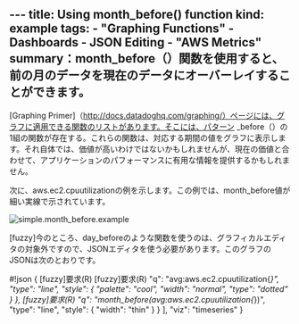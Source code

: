 --- title: Using month_before() function kind: example tags:  - "Graphing Functions"  - Dashboards  - JSON Editing  - "AWS Metrics"
summary：month_before（）関数を使用すると、前の月のデータを現在のデータにオーバーレイすることができます。
---
[Graphing Primer]（http://docs.datadoghq.com/graphing/）ページには、グラフに適用できる関数のリストがあります。そこには、パターン<timeperiod> _before（）の1組の関数が存在する。これらの関数は、対応する期間の値をグラフに表示します。それ自体では、価値が高いわけではないかもしれませんが、現在の価値と合わせて、アプリケーションのパフォーマンスに有用な情報を提供するかもしれません。 

次に、aws.ec2.cpuutilizationの例を示します。この例では、month_before値が細い実線で示されています。 

![simple.month_before.example](/static/images/simple_month_before_example.png)

[fuzzy]今のところ、day_beforeのような関数を使うのは、グラフィカルエディタの対象外ですので、JSONエディタを使う必要があります。このグラフのJSONは次のとおりです。


#!json
{
  [fuzzy]要求(R)
    [fuzzy]要求(R)
      "q": "avg:aws.ec2.cpuutilization{*}",
      "type": "line",
      "style": {
        "palette": "cool",
        "width": "normal",
        "type": "dotted"
      }
    },
    [fuzzy]要求(R)
      "q": "month_before(avg:aws.ec2.cpuutilization{*})",
      "type": "line",
      "style": {
        "width": "thin"
      }
    }
  ],
  "viz": "timeseries"
}
